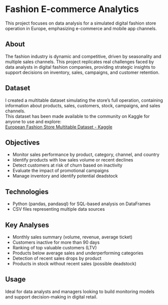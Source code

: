 # Fashion E-commerce Analytics

This project focuses on data analysis for a simulated digital fashion store operation in Europe, emphasizing e-commerce and mobile app channels.

## About

The fashion industry is dynamic and competitive, driven by seasonality and multiple sales channels. This project replicates real challenges faced by data analysts in digital fashion companies, providing strategic insights to support decisions on inventory, sales, campaigns, and customer retention.

## Dataset

I created a multitable dataset simulating the store’s full operation, containing information about products, sales, customers, stock, campaigns, and sales channels.  
This dataset has been made available to the community on Kaggle for anyone to use and explore:  
[European Fashion Store Multitable Dataset - Kaggle](https://www.kaggle.com/datasets/joycemara/european-fashion-store-multitable-dataset)

## Objectives

- Monitor sales performance by product, category, channel, and country  
- Identify products with low sales volume or recent declines  
- Detect customers at risk of churn based on inactivity  
- Evaluate the impact of promotional campaigns  
- Manage inventory and identify potential deadstock  

## Technologies

- Python (pandas, pandasql) for SQL-based analysis on DataFrames  
- CSV files representing multiple data sources  

## Key Analyses

- Monthly sales summary (volume, revenue, average ticket)  
- Customers inactive for more than 90 days  
- Ranking of top valuable customers (LTV)  
- Products below average sales and underperforming categories  
- Detection of recent sales drops by product  
- Products in stock without recent sales (possible deadstock)  

## Usage

Ideal for data analysts and managers looking to build monitoring models and support decision-making in digital retail.
